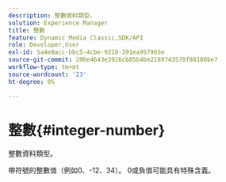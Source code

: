 ```yaml
---
description: 整數資料類型。
solution: Experience Manager
title: 整數
feature: Dynamic Media Classic,SDK/API
role: Developer,User
exl-id: 5a4e0acc-bbc5-4cbe-9210-391ea957965e
source-git-commit: 206e4643e3926cb85b4be2189743578f88180be7
workflow-type: tm+mt
source-wordcount: '23'
ht-degree: 0%

---
```


# 整數{#integer-number}

整數資料類型。

帶符號的整數值（例如0、-12、34）。 0或負值可能具有特殊含義。
